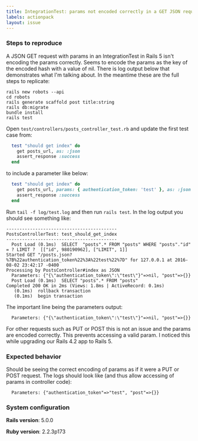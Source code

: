 ```yaml
---
title: IntegrationTest: params not encoded correctly in a GET JSON request
labels: actionpack
layout: issue
---
```


### Steps to reproduce

A JSON GET request with params in an IntegrationTest in Rails 5 isn't encoding the params correctly. Seems to encode the params as the key of the encoded hash with a value of nil. There is log output below that demonstrates what I'm talking about. In the meantime these are the full steps to replicate:

```
rails new robots --api
cd robots
rails generate scaffold post title:string
rails db:migrate
bundle install
rails test
```

Open `test/controllers/posts_controller_test.rb` and update the first test case from:

``` ruby
  test "should get index" do
    get posts_url, as: :json
    assert_response :success
  end
```

to include a parameter like below:

``` ruby
  test "should get index" do
    get posts_url, params: { authentication_token: 'test' }, as: :json
    assert_response :success
  end
```

Run `tail -f log/test.log` and then run `rails test`. In the log output you should see something like:

```
------------------------------------------
PostsControllerTest: test_should_get_index
------------------------------------------
  Post Load (0.1ms)  SELECT  "posts".* FROM "posts" WHERE "posts"."id" = ? LIMIT ?  [["id", 980190962], ["LIMIT", 1]]
Started GET "/posts.json?%7B%22authentication_token%22%3A%22test%22%7D" for 127.0.0.1 at 2016-08-02 23:42:17 -0400
Processing by PostsController#index as JSON
  Parameters: {"{\"authentication_token\":\"test\"}"=>nil, "post"=>{}}
  Post Load (0.1ms)  SELECT "posts".* FROM "posts"
Completed 200 OK in 2ms (Views: 1.8ms | ActiveRecord: 0.1ms)
   (0.1ms)  rollback transaction
   (0.1ms)  begin transaction
```

The important line being the parameters output:

```
  Parameters: {"{\"authentication_token\":\"test\"}"=>nil, "post"=>{}}
```

For other requests such as PUT or POST this is not an issue and the params are encoded correctly. This prevents accessing a valid param. I noticed this while upgrading our Rails 4.2 app to Rails 5.
### Expected behavior

Should be seeing the correct encoding of params as if it were a PUT or POST request. The logs should look like (and thus allow accessing of params in controller code):

```
  Parameters: {"authentication_token"=>"test", "post"=>{}}
```
### System configuration

**Rails version**: 5.0.0

**Ruby version**: 2.2.3p173

